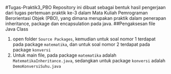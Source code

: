 #Tugas-Praktik3_PBO
Repository ini dibuat sebagai bentuk hasil pengerjaan dari tugas pertemuan praktik ke-3 dalam Mata Kuliah Pemrograman Berorientasi Objek (PBO),
yang dimana merupakan praktik dalam penerapan inheritance, package dan encapsulation pada java.
##Pengaksesan file Java Class
1. open folder `Source Packages`, kemudian untuk soal nomor 1 terdapat pada package `matematika`, dan untuk soal nomor 2 terdapat pada package `konversi`
2. Untuk main file, pada package `matematika` adalah `MatematikaInheritance.java`, sedangkan untuk package `konversi` adalah `DemoKonversiSuhu.java`
